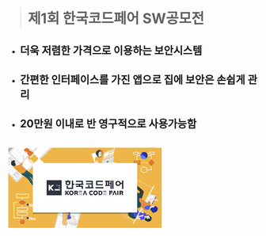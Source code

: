 > # __제1회 한국코드페어 SW공모전__  
- ## 더욱 저렴한 가격으로 이용하는 보안시스템
- ## 간편한 인터페이스를 가진 앱으로 집에 보안은 손쉽게 관리
- ## 20만원 이내로 반 영구적으로 사용가능함


<br>
<img src = "https://github.com/BAIKJUWON/codefair2019/blob/main/images/images.png?raw=True">
<br>
